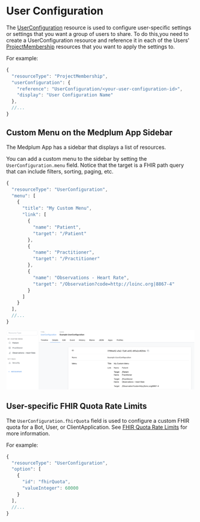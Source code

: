 

# User Configuration

The [UserConfiguration](/docs/api/fhir/medplum/userconfiguration) resource is used to configure user-specific settings or settings that you want a group of users to share. To do this,you need to create a UserConfiguration resource and reference it in each of the Users' [ProjectMembership](/docs/api/fhir/medplum/projectmembership) resources that you want to apply the settings to.

For example:

```ts
{
  "resourceType": "ProjectMembership",
  "userConfiguration": {
    "reference": "UserConfiguration/<your-user-configuration-id>",
    "display": "User Configuration Name"
  },
  //...
}
```

## Custom Menu on the Medplum App Sidebar

The Medplum App has a sidebar that displays a list of resources.

You can add a custom menu to the sidebar by setting the `UserConfiguration.menu` field. Notice that the target is a FHIR path query that can include filters, sorting, paging, etc.

```ts
{
  "resourceType": "UserConfiguration",
  "menu": [
    {
      "title": "My Custom Menu",
      "link": [
        {
          "name": "Patient",
          "target": "/Patient"
        },
        {
          "name": "Practitioner",
          "target": "/Practitioner"
        },
        {
          "name": "Observations - Heart Rate",
          "target": "/Observation?code=http://loinc.org|8867-4"
        }
      ]
    }
  ],
  //...
}
```

![User Configuration Menu](./custom-menu.png)

## User-specific FHIR Quota Rate Limits

The `UserConfiguration.fhirQuota` field is used to configure a custom FHIR quota for a Bot, User, or ClientApplication. See [FHIR Quota Rate Limits](/docs/rate-limits#fhir-interaction-load-rate-limit) for more information.

For example:

```ts
{
  "resourceType": "UserConfiguration",
  "option": [
    {
      "id": "fhirQuota",
      "valueInteger": 60000
    }
  ],
  //...
}
```

